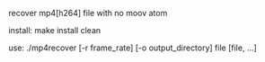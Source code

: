 recover mp4[h264] file with no moov atom

install:  make install clean
	
use:  ./mp4recover [-r frame_rate] [-o output_directory] file [file, ...]
